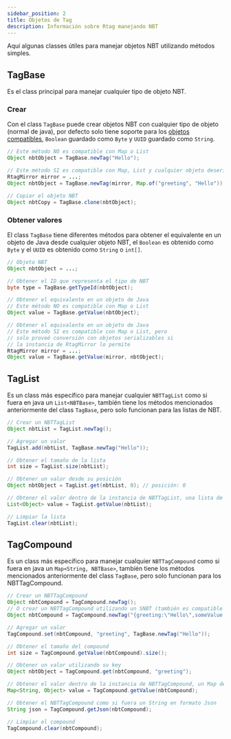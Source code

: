 ```yaml
---
sidebar_position: 2
title: Objetos de Tag
description: Información sobre Rtag manejando NBT
---
```


Aquí algunas classes útiles para manejar objetos NBT utilizando métodos simples.

## TagBase

Es el class principal para manejar cualquier tipo de objeto NBT.

### Crear

Con el class `TagBase` puede crear objetos NBT con cualquier tipo de objeto (normal de java), por defecto solo tiene soporte para los [objetos compatibles](intro/#objetos-compatibles), `Boolean` guardado como `Byte` y `UUID` guardado como `String`.

```java
// Este método NO es compatible con Map o List
Object nbtObject = TagBase.newTag("Hello");

// Este método SI es compatible con Map, List y cualquier objeto deserializable utilizando Gson
RtagMirror mirror = ...;
Object nbtObject = TagBase.newTag(mirror, Map.of("greeting", "Hello"));

// Copiar el objeto NBT
Object nbtCopy = TagBase.clone(nbtObject);
```

### Obtener valores

El class `TagBase` tiene diferentes métodos para obtener el equivalente en un objeto de Java desde cualquier objeto NBT, el `Boolean` es obtenido como `Byte` y el `UUID` es obtenido como `String` o `int[]`.

```java
// Objeto NBT
Object nbtObject = ...;

// Obtener el ID que representa el tipo de NBT
byte type = TagBase.getTypeId(nbtObject);

// Obtener el equivalente en un objeto de Java
// Este método NO es compatible con Map o List
Object value = TagBase.getValue(nbtObject);

// Obtener el equivalente en un objeto de Java
// Este método SI es compatible con Map o List, pero
// solo proveé conversión con objetos serializables si
// la instancia de RtagMirror lo permite
RtagMirror mirror = ...;
Object value = TagBase.getValue(mirror, nbtObject);
```

## TagList

Es un class más específico para manejar cualquier `NBTTagList` como si fuera en java un `List<NBTBase>`, tambíén tiene los métodos mencionados anteriormente del class `TagBase`, pero solo funcionan para las listas de NBT.

```java
// Crear un NBTTagList
Object nbtList = TagList.newTag();

// Agregar un valor
TagList.add(nbtList, TagBase.newTag("Hello"));

// Obtener el tamaño de la lista
int size = TagList.size(nbtList);

// Obtener un valor desde su posición
Object nbtObject = TagList.get(nbtList, 0); // posición: 0

// Obtener el valor dentro de la instancia de NBTTagList, una lista de NBTBase
List<Object> value = TagList.getValue(nbtList);

// Limpiar la lista
TagList.clear(nbtList);
```

## TagCompound

Es un class más específico para manejar cualquier `NBTTagCompound` como si fuera en java un `Map<String, NBTBase>`, tambíén tiene los métodos mencionados anteriormente del class `TagBase`, pero solo funcionan para los NBTTagCompound.

```java
// Crear un NBTTagCompound
Object nbtCompound = TagCompound.newTag();
// O crear un NBTTagCompound utilizando un SNBT (también es compatible con json)
Object nbtCompound = TagCompound.newTag("{greeting:\"Hello\",someValue:123}");

// Agregar un valor
TagCompound.set(nbtCompound, "greeting", TagBase.newTag("Hello"));

// Obtener el tamaño del compound
int size = TagCompound.getValue(nbtCompound).size();

// Obtener un valor utilizando su key
Object nbtObject = TagCompound.get(nbtCompound, "greeting");

// Obtener el valor dentro de la instancia de NBTTagCompound, un Map de NBTBase
Map<String, Object> value = TagCompound.getValue(nbtCompound);

// Obtener el NBTTagCompound como si fuera un String en formato Json
String json = TagCompound.getJson(nbtCompound);

// Limpiar el compound
TagCompound.clear(nbtCompound);
```